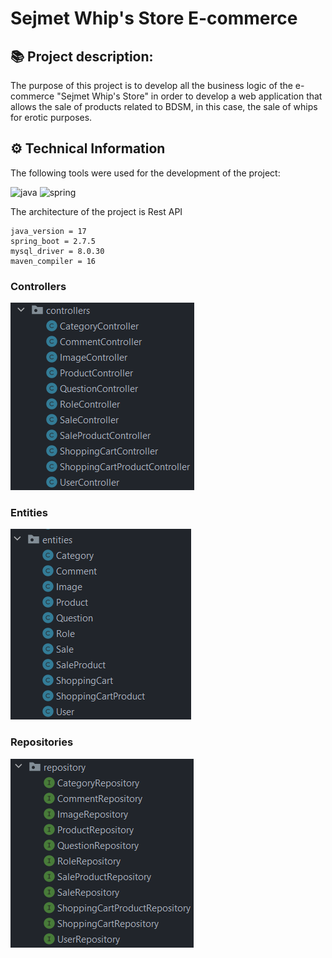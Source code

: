 # Sejmet Whip's Store E-commerce

## 📚 Project description:

The purpose of this project is to develop all the business logic of the e-commerce "Sejmet Whip's Store" in order to develop a 
web application that allows the sale of products related to BDSM, in this case, the sale of whips for erotic purposes.

## ⚙️ Technical Information

The following tools were used for the development of the project:

![java](https://img.shields.io/badge/Java-ED8B00?style=for-the-badge&logo=java&logoColor=white)
![spring](https://img.shields.io/badge/Spring-6DB33F?style=for-the-badge&logo=spring&logoColor=white)

The architecture of the project is Rest API

```properties
java_version = 17
spring_boot = 2.7.5
mysql_driver = 8.0.30
maven_compiler = 16
```

### Controllers
![img.png](img.png)

### Entities
![img_1.png](img_1.png)

### Repositories
![img_2.png](img_2.png)